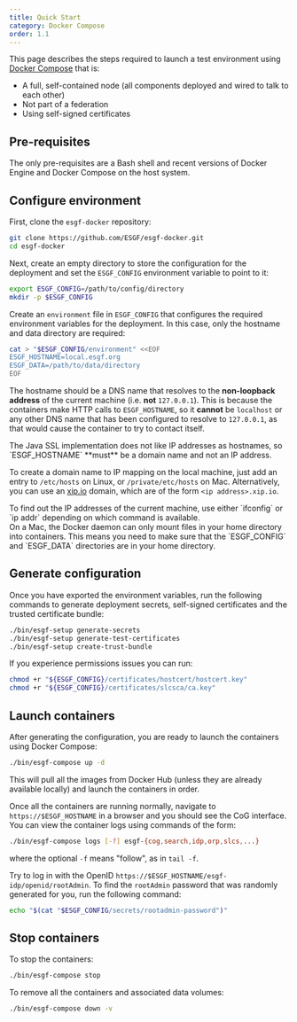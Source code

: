 ```yaml
---
title: Quick Start
category: Docker Compose
order: 1.1
---
```


This page describes the steps required to launch a test environment using
[Docker Compose](https://docs.docker.com/compose/) that is:

  * A full, self-contained node (all components deployed and wired to talk to each other)
  * Not part of a federation
  * Using self-signed certificates

## Pre-requisites

The only pre-requisites are a Bash shell and recent versions of Docker Engine and
Docker Compose on the host system.

## Configure environment

First, clone the `esgf-docker` repository:

```sh
git clone https://github.com/ESGF/esgf-docker.git
cd esgf-docker
```

Next, create an empty directory to store the configuration for the deployment and set
the `ESGF_CONFIG` environment variable to point to it:

```sh
export ESGF_CONFIG=/path/to/config/directory
mkdir -p $ESGF_CONFIG
```

Create an `environment` file in `ESGF_CONFIG` that configures the required environment
variables for the deployment. In this case, only the hostname and data directory are
required:

```sh
cat > "$ESGF_CONFIG/environment" <<EOF
ESGF_HOSTNAME=local.esgf.org
ESGF_DATA=/path/to/data/directory
EOF
```

The hostname should be a DNS name that resolves to the **non-loopback address**
of the current machine (i.e. **not** `127.0.0.1`). This is because the containers
make HTTP calls to `ESGF_HOSTNAME`, so it **cannot** be `localhost` or any other
DNS name that has been configured to resolve to `127.0.0.1`, as that would cause
the container to try to contact itself.

<div class="note note-warning" markdown="1">
The Java SSL implementation does not like IP addresses as hostnames, so `ESGF_HOSTNAME`
**must** be a domain name and not an IP address.

To create a domain name to IP mapping on the local machine, just add an entry to
`/etc/hosts` on Linux, or `/private/etc/hosts` on Mac. Alternatively, you can
use an [xip.io](http://xip.io/) domain, which are of the form `<ip address>.xip.io`.
</div>

<div class="note note-info" markdown="1">
To find out the IP addresses of the current machine, use either `ifconfig` or `ip addr`
depending on which command is available.
</div>

<div class="note note-warning" markdown="1">
On a Mac, the Docker daemon can only mount files in your home directory into containers.
This means you need to make sure that the `ESGF_CONFIG` and `ESGF_DATA` directories are
in your home directory.
</div>

## Generate configuration

Once you have exported the environment variables, run the following commands to
generate deployment secrets, self-signed certificates and the trusted certificate
bundle:

```sh
./bin/esgf-setup generate-secrets
./bin/esgf-setup generate-test-certificates
./bin/esgf-setup create-trust-bundle
```

If you experience permissions issues you can run:

```sh
chmod +r "${ESGF_CONFIG}/certificates/hostcert/hostcert.key"
chmod +r "${ESGF_CONFIG}/certificates/slcsca/ca.key"
```

## Launch containers

After generating the configuration, you are ready to launch the containers using
Docker Compose:

```sh
./bin/esgf-compose up -d
```

This will pull all the images from Docker Hub (unless they are already available
locally) and launch the containers in order.

Once all the containers are running normally, navigate to `https://$ESGF_HOSTNAME`
in a browser and you should see the CoG interface. You can view the container
logs using commands of the form:

```sh
./bin/esgf-compose logs [-f] esgf-{cog,search,idp,orp,slcs,...}
```

where the optional `-f` means "follow", as in `tail -f`.

Try to log in with the OpenID `https://$ESGF_HOSTNAME/esgf-idp/openid/rootAdmin`.
To find the `rootAdmin` password that was randomly generated for you, run the
following command:

```sh
echo "$(cat "$ESGF_CONFIG/secrets/rootadmin-password")"
```

## Stop containers

To stop the containers:

```sh
./bin/esgf-compose stop
```

To remove all the containers and associated data volumes:

```sh
./bin/esgf-compose down -v
```
